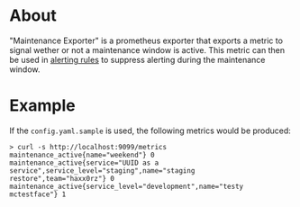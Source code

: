 # About

"Maintenance Exporter" is a prometheus exporter that exports a metric to signal 
wether or not a maintenance window is active. This metric can then be used in 
[alerting rules](https://prometheus.io/docs/prometheus/latest/configuration/alerting_rules/#alerting-rules) 
to suppress alerting during the maintenance window.

# Example

If the `config.yaml.sample` is used, the following metrics would be produced:
```
> curl -s http://localhost:9099/metrics 
maintenance_active{name="weekend"} 0
maintenance_active{service="UUID as a service",service_level="staging",name="staging restore",team="haxx0rz"} 0
maintenance_active{service_level="development",name="testy mctestface"} 1
```


